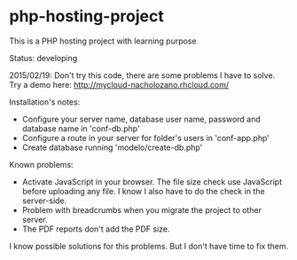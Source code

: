 # php-hosting-project

This is a PHP hosting project with learning purpose

Status: developing

2015/02/19: Don't try this code, there are some problems I have to solve. 
Try a demo here: http://mycloud-nacholozano.rhcloud.com/

Installation's notes:

- Configure your server name, database user name, password and database name in 'conf-db.php'
- Configure a route in your server for folder's users in 'conf-app.php'
- Create database running 'modelo/create-db.php'

Known problems:

- Activate JavaScript in your browser. The file size check use JavaScript before uploading any file. I know I also have to do the check in the server-side.
- Problem with breadcrumbs when you migrate the project to other server.
- The PDF reports don't add the PDF size.

I know possible solutions for this problems. But I don't have time to fix them. 

